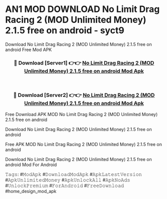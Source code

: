 # AN1 MOD DOWNLOAD No Limit Drag Racing 2 (MOD Unlimited Money) 2.1.5 free on android - syct9
Download No Limit Drag Racing 2 (MOD Unlimited Money) 2.1.5 free on android Free Mod APK

<div align="center">
<h3>🔴 Download [Server1] 👉👉 <a href="https://apk-comot.site?title=No_Limit_Drag_Racing_2_(MOD_Unlimited_Money)_2.1.5_free_on_android">No Limit Drag Racing 2 (MOD Unlimited Money) 2.1.5 free on android Mod Apk</a></h3><br>

<h3>🔴 Download [Server2] 👉👉 <a href="https://apk-comot.site?title=No_Limit_Drag_Racing_2_(MOD_Unlimited_Money)_2.1.5_free_on_android">No Limit Drag Racing 2 (MOD Unlimited Money) 2.1.5 free on android Mod Apk</a></h3>
</div>


Free Download APK MOD No Limit Drag Racing 2 (MOD Unlimited Money) 2.1.5 free on android

Download No Limit Drag Racing 2 (MOD Unlimited Money) 2.1.5 free on android 

Free APK MOD No Limit Drag Racing 2 (MOD Unlimited Money) 2.1.5 free on android 

Download No Limit Drag Racing 2 (MOD Unlimited Money) 2.1.5 free on android Mod For Android

𝚃𝚊𝚐𝚜: #𝙼𝚘𝚍𝙰𝚙𝚔 #𝙳𝚘𝚠𝚗𝚕𝚘𝚊𝚍𝙼𝚘𝚍𝙰𝚙𝚔 #𝙰𝚙𝚔𝙻𝚊𝚝𝚎𝚜𝚝𝚅𝚎𝚛𝚜𝚒𝚘𝚗 #𝙰𝚙𝚔𝚄𝚗𝚕𝚒𝚖𝚒𝚝𝚎𝚍𝙼𝚘𝚗𝚎𝚢 #𝙰𝚙𝚔𝚄𝚗𝚕𝚘𝚌𝚔𝙰𝚕𝚕 #𝙰𝚙𝚔𝙽𝚘𝙰𝚍𝚜 #𝚄𝚗𝚕𝚘𝚌𝚔𝙿𝚛𝚎𝚖𝚒𝚞𝚖 #𝙵𝚘𝚛𝙰𝚗𝚍𝚛𝚘𝚒𝚍 #𝙵𝚛𝚎𝚎𝙳𝚘𝚠𝚗𝚕𝚘𝚊𝚍 #home_design_mod_apk